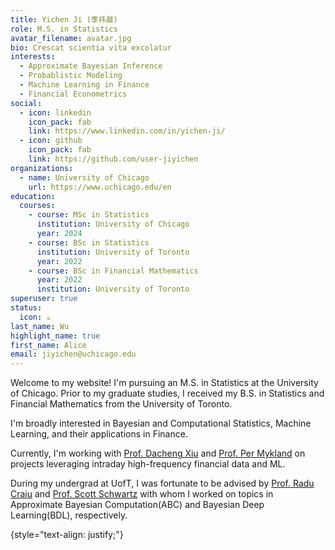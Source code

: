 ```yaml
---
title: Yichen Ji (季祎晨)
role: M.S. in Statistics
avatar_filename: avatar.jpg
bio: Crescat scientia vita excolatur
interests:
  - Approximate Bayesian Inference
  - Probablistic Modeling
  - Machine Learning in Finance
  - Financial Econometrics
social:
  - icon: linkedin
    icon_pack: fab
    link: https://www.linkedin.com/in/yichen-ji/
  - icon: github
    icon_pack: fab
    link: https://github.com/user-jiyichen
organizations:
  - name: University of Chicago
    url: https://www.uchicago.edu/en
education:
  courses:
    - course: MSc in Statistics
      institution: University of Chicago
      year: 2024
    - course: BSc in Statistics
      institution: University of Toronto
      year: 2022
    - course: BSc in Financial Mathematics
      year: 2022
      institution: University of Toronto
superuser: true
status:
  icon: ☕️
last_name: Wu
highlight_name: true
first_name: Alice
email: jiyichen@uchicago.edu
---
```

Welcome to my website! I﻿'m pursuing an M.S. in Statistics at the University of Chicago. Prior to my graduate studies, I received my B.S. in Statistics and Financial Mathematics from the University of Toronto. 

I﻿'m broadly interested in Bayesian and Computational Statistics, Machine Learning, and their applications in Finance. 

Currently, I'm working with [Prof. Dacheng Xiu](https://dachxiu.chicagobooth.edu/) and [Prof. Per Mykland](https://galton.uchicago.edu/~mykland/) on projects leveraging intraday high-frequency financial data and ML.

During my undergrad at UofT, I was fortunate to be advised by [Prof. Radu Craiu](https://utstat.toronto.edu/craiu/) and [Prof. Scott Schwartz](https://www.linkedin.com/in/scott-schwartz-phd-b2527212a/?originalSubdomain=se) with whom I worked on topics in Approximate Bayesian Computation(ABC) and Bayesian Deep Learning(BDL), respectively. 

{style="text-align: justify;"}